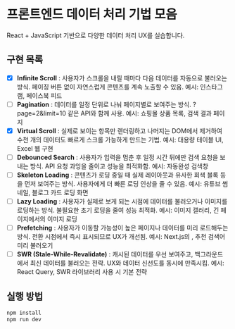 # 프론트엔드 데이터 처리 기법 모음

React + JavaScript 기반으로 다양한 데이터 처리 UX를 실습합니다.

## 구현 목록

- [x] **Infinite Scroll** : 사용자가 스크롤을 내릴 때마다 다음 데이터를 자동으로 불러오는 방식.
페이징 버튼 없이 자연스럽게 콘텐츠를 계속 노출할 수 있음.
 예시: 인스타그램, 페이스북 피드
- [ ] **Pagination** : 데이터를 일정 단위로 나눠 페이지별로 보여주는 방식.
?page=2&limit=10 같은 API와 함께 사용.
 예시: 쇼핑몰 상품 목록, 검색 결과 페이지
- [x] **Virtual Scroll** : 실제로 보이는 항목만 렌더링하고 나머지는 DOM에서 제거하여
수천 개의 데이터도 빠르게 스크롤 가능하게 만드는 기법.
 예시: 대용량 테이블 UI, Excel 웹 구현
- [ ] **Debounced Search** : 사용자가 입력을 멈춘 후 일정 시간 뒤에만 검색 요청을 보내는 방식.
API 요청 과잉을 줄이고 성능을 최적화함.
 예시: 자동완성 검색창
- [ ] **Skeleton Loading** : 콘텐츠가 로딩 중일 때 실제 레이아웃과 유사한 회색 블록 등을 먼저 보여주는 방식.
사용자에게 더 빠른 로딩 인상을 줄 수 있음.
 예시: 유튜브 썸네일, 블로그 카드 로딩 화면
- [ ] **Lazy Loading** : 사용자가 실제로 보게 되는 시점에 데이터를 불러오거나 이미지를 로딩하는 방식.
불필요한 초기 로딩을 줄여 성능 최적화.
 예시: 이미지 갤러리, 긴 페이지에서의 이미지 로딩
- [ ] **Prefetching** : 사용자가 이동할 가능성이 높은 페이지나 데이터를 미리 로드해두는 방식.
전환 시점에서 즉시 표시되므로 UX가 개선됨.
 예시: Next.js의 <Link prefetch>, 추천 검색어 미리 불러오기
- [ ] **SWR (Stale-While-Revalidate)** : 캐시된 데이터를 우선 보여주고, 백그라운드에서 최신 데이터를 불러오는 전략.
UX와 데이터 신선도를 동시에 만족시킴.
 예시: React Query, SWR 라이브러리 사용 시 기본 전략

## 실행 방법

```bash
npm install
npm run dev
